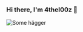 ### Hi there, I'm 4thel00z 👋


![Some hägger](https://media.giphy.com/media/115BJle6N2Av0A/giphy.gif)
